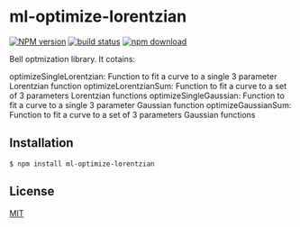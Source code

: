 # ml-optimize-lorentzian

[![NPM version][npm-image]][npm-url]
[![build status][travis-image]][travis-url]
[![npm download][download-image]][download-url]

Bell optmization library. It cotains:

optimizeSingleLorentzian: Function to fit a curve to a single 3 parameter Lorentzian function
optimizeLorentzianSum: Function to fit a curve to a set of 3 parameters Lorentzian functions
optimizeSingleGaussian: Function to fit a curve to a single 3 parameter Gaussian function
optimizeGaussianSum: Function to fit a curve to a set of 3 parameters Gaussian functions

## Installation

`$ npm install ml-optimize-lorentzian`


## License

  [MIT](./LICENSE)

[npm-image]: https://img.shields.io/npm/v/ml-optimize-lorentzian.svg?style=flat-square
[npm-url]: https://npmjs.org/package/ml-optimize-lorentzian
[travis-image]: https://img.shields.io/travis/mljs/optimize-lorentzian/master.svg?style=flat-square
[travis-url]: https://travis-ci.org/mljs/optimize-lorentzian
[download-image]: https://img.shields.io/npm/dm/ml-optimize-lorentzian.svg?style=flat-square
[download-url]: https://npmjs.org/package/ml-optimize-lorentzian